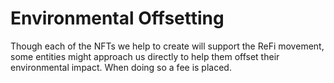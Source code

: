 # Environmental Offsetting

Though each of the NFTs we help to create will support the ReFi movement, some entities might approach us directly to help them offset their environmental impact. When doing so a fee is placed.
